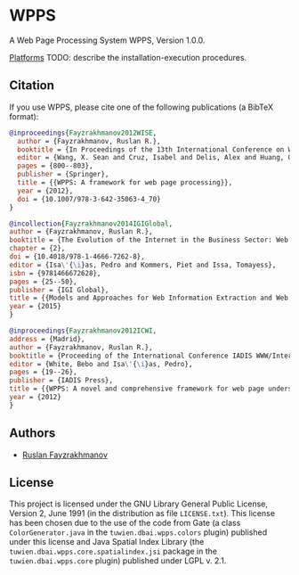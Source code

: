 # WPPS
A Web Page Processing System
WPPS, Version 1.0.0.


[Platforms](https://sourceforge.net/projects/wpps-platforms/files/1.0.0/wpps_platforms.zip/download)
TODO: describe the installation-execution procedures.

## Citation

If you use WPPS, please cite one of the following publications (a BibTeX format):
```bibtex
@inproceedings{Fayzrakhmanov2012WISE,
  author = {Fayzrakhmanov, Ruslan R.},
  booktitle = {In Proceedings of the 13th International Conference on Web Information Systems Engineering (WISE'2012), Demo Session, Paphos, Cyprus, 28–30 November, 2012},
  editor = {Wang, X. Sean and Cruz, Isabel and Delis, Alex and Huang, Guangyan},
  pages = {800--803},
  publisher = {Springer},
  title = {{WPPS: A framework for web page processing}},
  year = {2012},
  doi = {10.1007/978-3-642-35063-4_70}
}
```
```bibtex
@incollection{Fayzrakhmanov2014IGIGlobal,
author = {Fayzrakhmanov, Ruslan R.},
booktitle = {The Evolution of the Internet in the Business Sector: Web 1.0 to Web 3.0},
chapter = {2},
doi = {10.4018/978-1-4666-7262-8},
editor = {Isa\'{\i}as, Pedro and Kommers, Piet and Issa, Tomayess},
isbn = {9781466672628},
pages = {25--50},
publisher = {IGI Global},
title = {{Models and Approaches for Web Information Extraction and Web Page Understanding}},
year = {2015}
}
```
```bibtex
@inproceedings{Fayzrakhmanov2012ICWI,
address = {Madrid},
author = {Fayzrakhmanov, Ruslan R.},
booktitle = {Proceeding of the International Conference IADIS WWW/Internet, Madrid, 18–21 October, 2012},
editor = {White, Bebo and Isa\'{\i}as, Pedro},
pages = {19--26},
publisher = {IADIS Press},
title = {{WPPS: A novel and comprehensive framework for web page understanding and information extraction}},
year = {2012}
}
```
## Authors
 * [Ruslan Fayzrakhmanov](http://www.dbai.tuwien.ac.at/staff/fayzrakh/)

## License

This project is licensed under the GNU Library General Public License, Version 2,
June 1991 (in the distribution as file `LICENSE.txt`).
This license has been chosen due to the use of the code from Gate (a class `ColorGenerator.java` in the `tuwien.dbai.wpps.colors` plugin) published under this license and
Java Spatial Index Library (the `tuwien.dbai.wpps.core.spatialindex.jsi` package in the `tuwien.dbai.wpps.core` plugin) published under LGPL v. 2.1.

